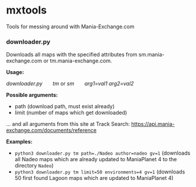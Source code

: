 # mxtools
Tools for messing around with Mania-Exchange.com

### downloader.py
Downloads all maps with the specified attributes from sm.mania-exchange.com or tm.mania-exchange.com.

**Usage:**

*downloader.py*    *tm* or *sm*    *arg1=val1 arg2=val2*

**Possible arguments:**
- path (download path, must exist already)
- limit (number of maps which get downloaded)

... and all arguments from this site at Track Search: https://api.mania-exchange.com/documents/reference

**Examples:**
- `python3 downloader.py tm path=./Nadeo author=nadeo gv=1` (downloads all Nadeo maps which are already updated to ManiaPlanet 4 to the directory `Nadeo`)
- `python3 downloader.py tm limit=50 environments=4 gv=1` (downloads 50 first found Lagoon maps which are updated to ManiaPlanet 4)
